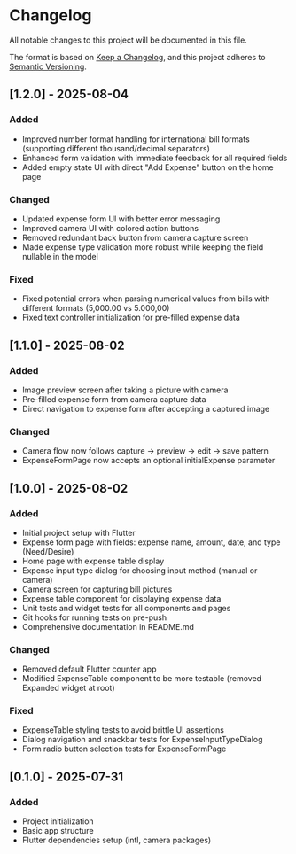 # Changelog

All notable changes to this project will be documented in this file.

The format is based on [Keep a Changelog](https://keepachangelog.com/en/1.0.0/),
and this project adheres to [Semantic Versioning](https://semver.org/spec/v2.0.0.html).

## [1.2.0] - 2025-08-04

### Added
- Improved number format handling for international bill formats (supporting different thousand/decimal separators)
- Enhanced form validation with immediate feedback for all required fields
- Added empty state UI with direct "Add Expense" button on the home page

### Changed
- Updated expense form UI with better error messaging
- Improved camera UI with colored action buttons
- Removed redundant back button from camera capture screen
- Made expense type validation more robust while keeping the field nullable in the model

### Fixed
- Fixed potential errors when parsing numerical values from bills with different formats (5,000.00 vs 5.000,00)
- Fixed text controller initialization for pre-filled expense data

## [1.1.0] - 2025-08-02

### Added
- Image preview screen after taking a picture with camera
- Pre-filled expense form from camera capture data
- Direct navigation to expense form after accepting a captured image

### Changed
- Camera flow now follows capture → preview → edit → save pattern
- ExpenseFormPage now accepts an optional initialExpense parameter

## [1.0.0] - 2025-08-02

### Added
- Initial project setup with Flutter
- Expense form page with fields: expense name, amount, date, and type (Need/Desire)
- Home page with expense table display
- Expense input type dialog for choosing input method (manual or camera)
- Camera screen for capturing bill pictures
- Expense table component for displaying expense data
- Unit tests and widget tests for all components and pages
- Git hooks for running tests on pre-push
- Comprehensive documentation in README.md

### Changed
- Removed default Flutter counter app
- Modified ExpenseTable component to be more testable (removed Expanded widget at root)

### Fixed
- ExpenseTable styling tests to avoid brittle UI assertions
- Dialog navigation and snackbar tests for ExpenseInputTypeDialog
- Form radio button selection tests for ExpenseFormPage

## [0.1.0] - 2025-07-31

### Added
- Project initialization
- Basic app structure
- Flutter dependencies setup (intl, camera packages)
